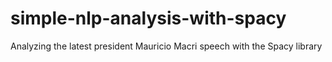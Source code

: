 # simple-nlp-analysis-with-spacy
Analyzing the latest president Mauricio Macri speech with the Spacy library
